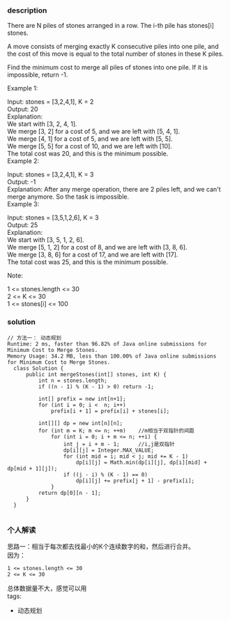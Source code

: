 ### description    
  There are N piles of stones arranged in a row.  The i-th pile has stones[i] stones.  
    
  A move consists of merging exactly K consecutive piles into one pile, and the cost of this move is equal to the total number of stones in these K piles.  
    
  Find the minimum cost to merge all piles of stones into one pile.  If it is impossible, return -1.  
    
     
    
  Example 1:  
    
  Input: stones = [3,2,4,1], K = 2  
  Output: 20  
  Explanation:   
  We start with [3, 2, 4, 1].  
  We merge [3, 2] for a cost of 5, and we are left with [5, 4, 1].  
  We merge [4, 1] for a cost of 5, and we are left with [5, 5].  
  We merge [5, 5] for a cost of 10, and we are left with [10].  
  The total cost was 20, and this is the minimum possible.  
  Example 2:  
    
  Input: stones = [3,2,4,1], K = 3  
  Output: -1  
  Explanation: After any merge operation, there are 2 piles left, and we can't merge anymore.  So the task is impossible.  
  Example 3:  
    
  Input: stones = [3,5,1,2,6], K = 3  
  Output: 25  
  Explanation:   
  We start with [3, 5, 1, 2, 6].  
  We merge [5, 1, 2] for a cost of 8, and we are left with [3, 8, 6].  
  We merge [3, 8, 6] for a cost of 17, and we are left with [17].  
  The total cost was 25, and this is the minimum possible.  
     
    
  Note:  
    
  1 <= stones.length <= 30  
  2 <= K <= 30  
  1 <= stones[i] <= 100  
### solution    
```    
// 方法一： 动态规划  
Runtime: 2 ms, faster than 96.82% of Java online submissions for Minimum Cost to Merge Stones.  
Memory Usage: 34.2 MB, less than 100.00% of Java online submissions for Minimum Cost to Merge Stones.  
  class Solution {  
      public int mergeStones(int[] stones, int K) {  
          int n = stones.length;  
          if ((n - 1) % (K - 1) > 0) return -1;  
    
          int[] prefix = new int[n+1];  
          for (int i = 0; i <  n; i++)  
              prefix[i + 1] = prefix[i] + stones[i];  
    
          int[][] dp = new int[n][n];  
          for (int m = K; m <= n; ++m)    //m相当于双指针的间距  
              for (int i = 0; i + m <= n; ++i) {  
                  int j = i + m - 1;      //i,j是双指针  
                  dp[i][j] = Integer.MAX_VALUE;  
                  for (int mid = i; mid < j; mid += K - 1)  
                      dp[i][j] = Math.min(dp[i][j], dp[i][mid] + dp[mid + 1][j]);  
                  if ((j - i) % (K - 1) == 0)  
                      dp[i][j] += prefix[j + 1] - prefix[i];  
              }  
          return dp[0][n - 1];  
      }  
  }  
    
```    
    
### 个人解读    
  思路一：相当于每次都去找最小的K个连续数字的和，然后进行合并。  
  因为：  
  ```  
  1 <= stones.length <= 30  
  2 <= K <= 30  
  ```  
  总体数据量不大，感觉可以用  
tags:    
  -  动态规划  
